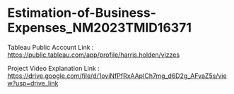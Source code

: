 # Estimation-of-Business-Expenses_NM2023TMID16371

Tableau Public Account Link : https://public.tableau.com/app/profile/harris.holden/vizzes

Project Video Explanation Link : https://drive.google.com/file/d/1oviNfPfRxAApICh7mg_d6D2g_AFvaZ5s/view?usp=drive_link
